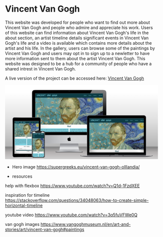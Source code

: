 # Vincent Van Gogh

This website was developed for people who want to find out more about Vincent Van Gogh and people who admire and appreciate his work. Users of this website can find information about Vincent Van Gogh's life in the about section, an artist timeline details significant events in Vincent Van Gogh's life and a video is available which contains more details about the artist and his life. In the gallery, users can browse some of the paintings by Vincent Van Gogh and users may opt in to sign up to a newletter to have more information sent to them about the artist Vincent Van Gogh. This website was designed to be a hub for a community of people who have a shared intrest in Vincent Van Gogh. 

A live version of the project can be accessed here: [Vincent Van Gogh](https://leoniemclaughlin7.github.io/Vincent-Van-Gogh/)

<img src="assets/images/readme-images/van-gogh-mockups.png">



* Hero image
https://supergreeks.eu/vincent-van-gogh-olllandia/ 

* resources

help with flexbox
https://www.youtube.com/watch?v=Q1d-1FzdXEE 

inspiration for timeline
https://stackoverflow.com/questions/34048063/how-to-create-simple-horizontal-timeline 

youtube video
https://www.youtube.com/watch?v=3q5fuVFWe0Q

van gogh images
https://www.vangoghmuseum.nl/en/art-and-stories/art/vincent-van-gogh#paintings

